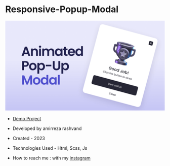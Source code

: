 # Responsive-Popup-Modal
![viewfinal](https://raw.githubusercontent.com/Amirreza-Rashvand-Developer/Responsive-Popup-Modal/main/preview.png)

- [Demo Project](https://amirreza-rashvand-developer.github.io/Responsive-Popup-Modal/)

- Developed by amirreza rashvand

- Created - 2023

- Technologies Used - Html, Scss, Js

- How to reach me : with my [instagram](https://www.instagram.com/amirreza_rashvand_developer)
